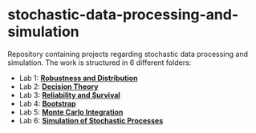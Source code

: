 # stochastic-data-processing-and-simulation
Repository containing projects regarding stochastic data processing and simulation.
The work is structured in 6 different folders:
- Lab 1: [**Robustness and Distribution**](https://github.com/albertonietos/stochastic-data-processing-and-simulation/tree/master/robustness-and-distribution)
- Lab 2: [**Decision Theory**](https://github.com/albertonietos/stochastic-data-processing-and-simulation/tree/master/decision-theory)
- Lab 3: [**Reliability and Survival**](https://github.com/albertonietos/stochastic-data-processing-and-simulation/tree/master/reliability-and-survival)
- Lab 4: [**Bootstrap**](https://github.com/albertonietos/stochastic-data-processing-and-simulation/tree/master/bootstrap)
- Lab 5: [**Monte Carlo Integration**](https://github.com/albertonietos/stochastic-data-processing-and-simulation/tree/master/monte-carlo-integration)
- Lab 6: [**Simulation of Stochastic Processes**](https://github.com/albertonietos/stochastic-data-processing-and-simulation/tree/master/simulation-of-stochastic-processes)
